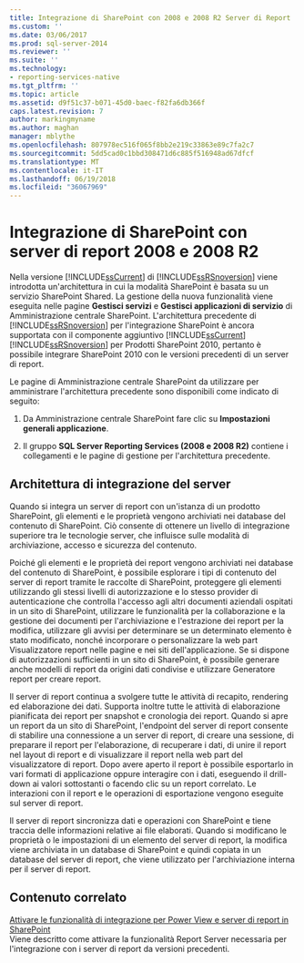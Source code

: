 ```yaml
---
title: Integrazione di SharePoint con 2008 e 2008 R2 Server di Report | Documenti Microsoft
ms.custom: ''
ms.date: 03/06/2017
ms.prod: sql-server-2014
ms.reviewer: ''
ms.suite: ''
ms.technology:
- reporting-services-native
ms.tgt_pltfrm: ''
ms.topic: article
ms.assetid: d9f51c37-b071-45d0-baec-f82fa6db366f
caps.latest.revision: 7
author: markingmyname
ms.author: maghan
manager: mblythe
ms.openlocfilehash: 807978ec516f065f8bb2e219c33863e89c7fa2c7
ms.sourcegitcommit: 5dd5cad0c1bbd308471d6c885f516948ad67dfcf
ms.translationtype: MT
ms.contentlocale: it-IT
ms.lasthandoff: 06/19/2018
ms.locfileid: "36067969"
---
```

# <a name="sharepoint-integration-with-2008-and-2008-r2--report-servers"></a>Integrazione di SharePoint con server di report 2008 e 2008 R2
  Nella versione [!INCLUDE[ssCurrent](../includes/sscurrent-md.md)] di [!INCLUDE[ssRSnoversion](../includes/ssrsnoversion-md.md)] viene introdotta un'architettura in cui la modalità SharePoint è basata su un servizio SharePoint Shared. La gestione della nuova funzionalità viene eseguita nelle pagine **Gestisci servizi** e **Gestisci applicazioni di servizio** di Amministrazione centrale SharePoint. L'architettura precedente di [!INCLUDE[ssRSnoversion](../includes/ssrsnoversion-md.md)] per l'integrazione SharePoint è ancora supportata con il componente aggiuntivo [!INCLUDE[ssCurrent](../includes/sscurrent-md.md)] [!INCLUDE[ssRSnoversion](../includes/ssrsnoversion-md.md)] per Prodotti SharePoint 2010, pertanto è possibile integrare SharePoint 2010 con le versioni precedenti di un server di report.  
  
 Le pagine di Amministrazione centrale SharePoint da utilizzare per amministrare l'architettura precedente sono disponibili come indicato di seguito:  
  
1.  Da Amministrazione centrale SharePoint fare clic su **Impostazioni generali applicazione**.  
  
2.  Il gruppo **SQL Server Reporting Services (2008 e 2008 R2)** contiene i collegamenti e le pagine di gestione per l'architettura precedente.  
  
## <a name="server-integration-architecture"></a>Architettura di integrazione del server  
 Quando si integra un server di report con un'istanza di un prodotto SharePoint, gli elementi e le proprietà vengono archiviati nei database del contenuto di SharePoint. Ciò consente di ottenere un livello di integrazione superiore tra le tecnologie server, che influisce sulle modalità di archiviazione, accesso e sicurezza del contenuto.  
  
 Poiché gli elementi e le proprietà dei report vengono archiviati nei database del contenuto di SharePoint, è possibile esplorare i tipi di contenuto del server di report tramite le raccolte di SharePoint, proteggere gli elementi utilizzando gli stessi livelli di autorizzazione e lo stesso provider di autenticazione che controlla l'accesso agli altri documenti aziendali ospitati in un sito di SharePoint, utilizzare le funzionalità per la collaborazione e la gestione dei documenti per l'archiviazione e l'estrazione dei report per la modifica, utilizzare gli avvisi per determinare se un determinato elemento è stato modificato, nonché incorporare o personalizzare la web part Visualizzatore report nelle pagine e nei siti dell'applicazione. Se si dispone di autorizzazioni sufficienti in un sito di SharePoint, è possibile generare anche modelli di report da origini dati condivise e utilizzare Generatore report per creare report.  
  
 Il server di report continua a svolgere tutte le attività di recapito, rendering ed elaborazione dei dati. Supporta inoltre tutte le attività di elaborazione pianificata dei report per snapshot e cronologia dei report. Quando si apre un report da un sito di SharePoint, l'endpoint del server di report consente di stabilire una connessione a un server di report, di creare una sessione, di preparare il report per l'elaborazione, di recuperare i dati, di unire il report nel layout di report e di visualizzare il report nella web part del visualizzatore di report. Dopo avere aperto il report è possibile esportarlo in vari formati di applicazione oppure interagire con i dati, eseguendo il drill-down ai valori sottostanti o facendo clic su un report correlato. Le interazioni con il report e le operazioni di esportazione vengono eseguite sul server di report.  
  
 Il server di report sincronizza dati e operazioni con SharePoint e tiene traccia delle informazioni relative ai file elaborati. Quando si modificano le proprietà o le impostazioni di un elemento del server di report, la modifica viene archiviata in un database di SharePoint e quindi copiata in un database del server di report, che viene utilizzato per l'archiviazione interna per il server di report.  
  
## <a name="related-content"></a>Contenuto correlato  
 [Attivare le funzionalità di integrazione per Power View e server di report in SharePoint](activate-the-report-server-and-power-view-integration-features-in-sharepoint.md)  
 Viene descritto come attivare la funzionalità Report Server necessaria per l'integrazione con i server di report da versioni precedenti.  
  
  